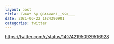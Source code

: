 ```yaml
--- 
layout: post 
title: Tweet by @Steven1__994___ 
date: 2021-06-22 1624390901 
categories: twitter 
--- 
```

https://twitter.com/o/status/1407421950939516928